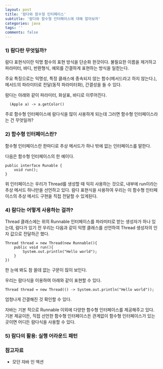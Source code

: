 ```yaml
---
layout: post
title: '람다와 함수형 인터페이스'
subtitle: '람다와 함수형 인터페이스에 대해 알아보자'
categories: java
tags: ''
comments: false
---
```

### 1) 람다란 무엇일까?

람다 표현식이란 익명 함수의 표현 방식을 단순화 한것이다. 불필요한 이름을 제거하고 파라미터, 바디, 반환형식, 예외를 간결하게 표현하는 방식을 일컫는다.  

주요 특징으로는 익명성, 특정 클래스에 종속되지 않는 함수(메서드라고 하지 않는다.), 메서드의 파라미터로 전달(동작 파라미터화), 간결성을 들 수 있다.

람다는 아래와 같이 파라미터, 화살표, 바디로 이루어진다. 
```
  (Apple a) -> a.getColor() 
```
주로 함수형 인터페이스에 람다식을 많이 사용하게 되는데 그러면 함수형 인터페이스라는 건 무엇일까?


### 2) 함수형 인터페이스란?

함수형 인터페이스란 한마디로 추상 메서드가 하나 밖에 없는 인터페이스를 말한다. 

다음은 함수형 인터페이스의 한 예이다. 
```
public interface Runable {
    void run();
}
```
위 인터페이스는 우리가 Thread를 생성할 때 익히 사용하는 것으로, 내부에 run이라는 추상 메서드 하나만을 선언하고 있다.
람다 표현식을 사용하여 우리는 이 함수형 인터페이스의 추상 메서드 구현을 직접 전달할 수 있게된다. 

### 4) 람다는 어떻게 사용하는 걸까?
Thread 클래스에는 위의 Runnable 인터페이스를 파라미터로 받는 생성자가 하나 있는데, 람다가 있기 전 우리는 다음과 같이 익명 클래스를 선언하여 Thread 생성자의 인자 값으로 전달하곤 했다.
```
Thread thread = new Thread(new Runnable(){
    public void run(){
        System.out.println("Hello world");
    }
})
```
한 눈에 봐도 참 쓸데 없는 구문이 많이 보인다. 

우리는 람다식을 이용하여 아래와 같이 표현할 수 있다. 
```
Thread thread = new Thread(() -> System.out.println("Hello world"));
```
엄청나게 간결해진 것 확인할 수 있다. 

자바는 기본 적으로 Runnable 이외에 다양한 함수형 인터페이스를 제공해주고 있다. 기본 제공이든, 직접 선언한 함수형 인터페이스든 관계없이 함수형 인터페이스가 있는 곳이면 어디든 람다식을 사용할 수 있다. 

### 5) 람다의 활용: 실행 어라운드 패턴

### 참고자료
- 모던 자바 인 액션



